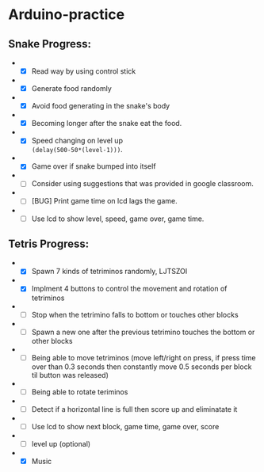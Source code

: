 # Arduino-practice  
  
## Snake Progress:  
* - [x] Read way by using control stick 
* - [x] Generate food randomly
* - [x] Avoid food generating in the snake's body
* - [x] Becoming longer after the snake eat the food.
* - [x] Speed changing on level up  
```(delay(500-50*(level-1)))```.
* - [x] Game over if snake bumped into itself
* - [ ] Consider using suggestions that was provided in google classroom. 
* - [ ] [BUG] Print game time on lcd lags the game.
* - [ ] Use lcd to show level, speed, game over, game time.

## Tetris Progress:
* - [x] Spawn 7 kinds of tetriminos randomly, LJTSZOI
* - [x] Implment 4 buttons to control the movement and rotation of tetriminos
* - [ ] Stop when the tetrimino falls to bottom or touches other blocks
* - [ ] Spawn a new one after the previous tetrimino touches the bottom or other blocks
* - [ ] Being able to move tetriminos (move left/right on press, if press time over than 0.3 seconds then constantly move 0.5 seconds per block til button was released)
* - [ ] Being able to rotate teriminos
* - [ ] Detect if a horizontal line is full then score up and eliminatate it
* - [ ] Use lcd to show next block, game time, game over, score
* - [ ] level up (optional) 
* - [x] Music
